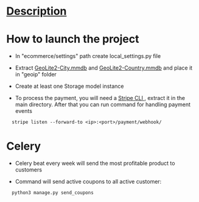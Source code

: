 # <a href="https://vevnjpf.pythonanywhere.com/en/portfolio/e-commerce">Description</a>

# How to launch the project

- In "ecommerce/settings" path create local_settings.py file

- Extract <a href="https://dev.maxmind.com/geoip/geolite2-free-geolocation-data">GeoLite2-City.mmdb</a> and <a href="https://dev.maxmind.com/geoip/geolite2-free-geolocation-data">GeoLite2-Country.mmdb</a> and place it in "geoip" folder

- Create at least one Storage model instance

- To process the payment, you will need a <a href="https://stripe.com/docs/stripe-cli"> Stripe CLI </a> , extract it in the main directory.
After that you can run command for handling payment events
```
  stripe listen --forward-to <ip>:<port>/payment/webhook/
```

# Celery

- Celery beat every week will send the most profitable product to customers

- Command will send active coupons to all active customer:

```
  python3 manage.py send_coupons
```
